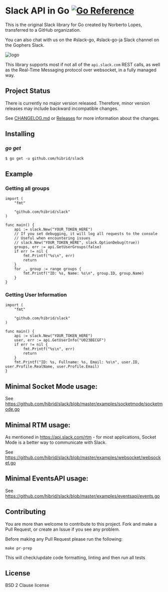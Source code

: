 Slack API in Go [![Go Reference](https://pkg.go.dev/badge/github.com/hibrid/slack.svg)](https://pkg.go.dev/github.com/hibrid/slack)
===============

This is the original Slack library for Go created by Norberto Lopes, transferred to a GitHub organization.

You can also chat with us on the #slack-go, #slack-go-ja Slack channel on the Gophers Slack.

![logo](logo.png "icon")

This library supports most if not all of the `api.slack.com` REST
calls, as well as the Real-Time Messaging protocol over websocket, in
a fully managed way.

## Project Status
There is currently no major version released.
Therefore, minor version releases may include backward incompatible changes.

See [CHANGELOG.md](https://github.com/hibrid/slack/blob/master/CHANGELOG.md) or [Releases](https://github.com/hibrid/slack/releases) for more information about the changes.

## Installing

### *go get*

    $ go get -u github.com/hibrid/slack

## Example

### Getting all groups

```golang
import (
	"fmt"

	"github.com/hibrid/slack"
)

func main() {
	api := slack.New("YOUR_TOKEN_HERE")
	// If you set debugging, it will log all requests to the console
	// Useful when encountering issues
	// slack.New("YOUR_TOKEN_HERE", slack.OptionDebug(true))
	groups, err := api.GetUserGroups(false)
	if err != nil {
		fmt.Printf("%s\n", err)
		return
	}
	for _, group := range groups {
		fmt.Printf("ID: %s, Name: %s\n", group.ID, group.Name)
	}
}
```

### Getting User Information

```golang
import (
    "fmt"

    "github.com/hibrid/slack"
)

func main() {
    api := slack.New("YOUR_TOKEN_HERE")
    user, err := api.GetUserInfo("U023BECGF")
    if err != nil {
	    fmt.Printf("%s\n", err)
	    return
    }
    fmt.Printf("ID: %s, Fullname: %s, Email: %s\n", user.ID, user.Profile.RealName, user.Profile.Email)
}
```

## Minimal Socket Mode usage:

See https://github.com/hibrid/slack/blob/master/examples/socketmode/socketmode.go


## Minimal RTM usage:

As mentioned in https://api.slack.com/rtm - for most applications, Socket Mode is a better way to communicate with Slack.

See https://github.com/hibrid/slack/blob/master/examples/websocket/websocket.go


## Minimal EventsAPI usage:

See https://github.com/hibrid/slack/blob/master/examples/eventsapi/events.go


## Contributing

You are more than welcome to contribute to this project.  Fork and
make a Pull Request, or create an Issue if you see any problem.

Before making any Pull Request please run the following:

```
make pr-prep
```

This will check/update code formatting, linting and then run all tests

## License

BSD 2 Clause license
